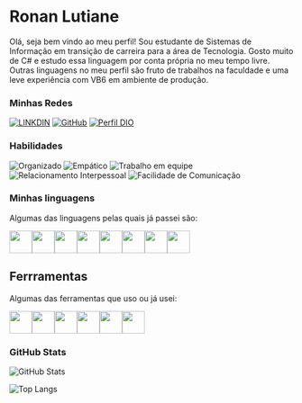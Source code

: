 

# Ronan Lutiane 

Olá, seja bem vindo ao meu perfil! 
Sou estudante de Sistemas de Informação em transição de carreira para a área de Tecnologia. Gosto muito de C# e estudo essa linguagem por conta própria no meu tempo livre. Outras linguagens no meu perfil são fruto de trabalhos na faculdade e uma leve experiência com VB6 em ambiente de produção. 

### Minhas Redes

[![LINKDIN](https://img.shields.io/badge/Linkdin-blue)](https://www.linkedin.com/in/ronanlutiane/)
[![GitHub](https://img.shields.io/badge/GitHub-black)](https://github.com/ronanlutiane)
[![Perfil DIO](https://img.shields.io/badge/DIO/PERFIL-darkblue)](https://web.dio.me/users/ronanlutiane)


### Habilidades

![Organizado](https://img.shields.io/badge/Organizado-red)
![Empático](https://img.shields.io/badge/Empático-blue)
![Trabalho em equipe](https://img.shields.io/badge/Trabalho%20em%20equipe-green)
![Relacionamento Interpessoal](https://img.shields.io/badge/Relacionamento%20Interpessoal-color%20grey?color=grey)
![Facilidade de Comunicação](https://img.shields.io/badge/Facilidade%20de%20Comunica%C3%A7%C3%A3o-orange)

### Minhas linguagens

Algumas das linguagens pelas quais já passei são: 

<img src="https://cdn.jsdelivr.net/gh/devicons/devicon/icons/csharp/csharp-original.svg" width="40" height="40"/><img src="https://cdn.jsdelivr.net/gh/devicons/devicon/icons/java/java-original-wordmark.svg" width="40" height="40"/><img src="https://cdn.jsdelivr.net/gh/devicons/devicon/icons/html5/html5-original-wordmark.svg" width="40" height="40"/><img src="https://cdn.jsdelivr.net/gh/devicons/devicon/icons/python/python-original-wordmark.svg" width="40" height="40"/><img src="https://cdn.jsdelivr.net/gh/devicons/devicon/icons/css3/css3-original.svg" width="40" height="40"/><img src="https://cdn.jsdelivr.net/gh/devicons/devicon/icons/postgresql/postgresql-original-wordmark.svg" width="40" height="40"/><img src="https://cdn.jsdelivr.net/gh/devicons/devicon/icons/microsoftsqlserver/microsoftsqlserver-plain-wordmark.svg" width="40" height="40"/><img src="https://logodix.com/logo/2135153.jpg" width="40" height="40"/>
                
## Ferrramentas

Algumas das ferramentas que uso ou já usei: 

<img src="https://cdn.jsdelivr.net/gh/devicons/devicon/icons/git/git-original.svg" width="40" height="40/"/><img src="https://cdn.jsdelivr.net/gh/devicons/devicon/icons/github/github-original-wordmark.svg" width="40" height="40" /><img src="https://cdn.jsdelivr.net/gh/devicons/devicon/icons/vscode/vscode-original-wordmark.svg" width="40" height="40" /><img src="https://cdn.jsdelivr.net/gh/devicons/devicon/icons/visualstudio/visualstudio-plain.svg" width="40" height="40" /><img src="https://cdn.jsdelivr.net/gh/devicons/devicon/icons/jetbrains/jetbrains-original.svg" width="40" height="40" /><img src="https://cdn.jsdelivr.net/gh/devicons/devicon/icons/androidstudio/androidstudio-original.svg" width="40" height="40" />

### GitHub Stats

![GitHub Stats](https://github-readme-stats.vercel.app/api?username=ronanlutiane&theme=transparent&bg_color=013&border_color=30A3DC&show_icons=true&icon_color=30A3DC&title_color=E94D5F&text_color=FFF&hide_title=true&hide=stars)

![Top Langs](https://github-readme-stats-git-masterrstaa-rickstaa.vercel.app/api/top-langs/?username=ronanlutiane&layout=compact&bg_color=013&border_color=30A3DC&title_color=E94D5F&text_color=FFF)













